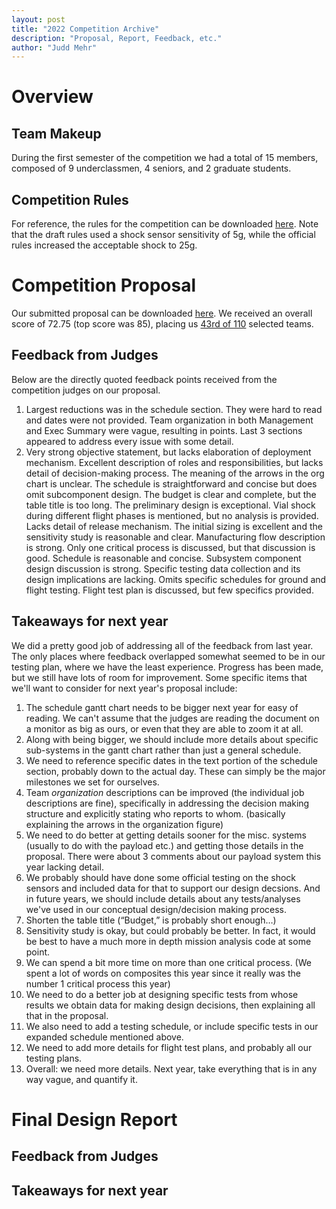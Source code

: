 ```yaml
---
layout: post
title: "2022 Competition Archive"
description: "Proposal, Report, Feedback, etc."
author: "Judd Mehr"
---
```


# Overview


## Team Makeup

During the first semester of the competition we had a total of 15 members, composed of 9 underclassmen, 4 seniors, and 2 graduate students.

## Competition Rules

For reference, the rules for the competition can be downloaded <a href="{{ site.baseurl }}/assets/dbf-rules-2022.pdf" download>here</a>.  Note that the draft rules used a shock sensor sensitivity of 5g, while the official rules increased the acceptable shock to 25g.

# Competition Proposal

Our submitted proposal can be downloaded <a href="{{ site.baseurl }}/assets/2022DBF_Brigham_Young_University_Provo_PROPOSAL.pdf" download>here</a>.  We received an overall score of 72.75 (top score was 85), placing us <a href="{{ site.baseurl }}/assets/2022_DBF_Proposal_Scores.pdf" download>43rd of 110</a> selected teams.

## Feedback from Judges

Below are the directly quoted feedback points received from the competition judges on our proposal.

1. Largest reductions was in the schedule section. They were hard to read and dates were not provided. Team organization in both Management and Exec Summary were vague, resulting in points. Last 3 sections appeared to address every issue with some detail.
1. Very strong objective statement, but lacks elaboration of deployment mechanism. Excellent description of roles and responsibilities, but lacks detail of decision-making process. The meaning of the arrows in the org chart is unclear. The schedule is straightforward and concise but does omit subcomponent design. The budget is clear and complete, but the table title is too long. The preliminary design is exceptional. Vial shock during different flight phases is mentioned, but no analysis is provided. Lacks detail of release mechanism. The initial sizing is excellent and the sensitivity study is reasonable and clear. Manufacturing flow description is strong. Only one critical process is discussed, but that discussion is good. Schedule is reasonable and concise. Subsystem component design discussion is strong. Specific testing data collection and its design implications are lacking. Omits specific schedules for ground and flight testing. Flight test plan is discussed, but few specifics provided.

## Takeaways for next year

We did a pretty good job of addressing all of the feedback from last year.  The only places where feedback overlapped somewhat seemed to be in our testing plan, where we have the least experience.  Progress has been made, but we still have lots of room for improvement.  Some specific items that we'll want to consider for next year's proposal include:

1. The schedule gantt chart needs to be bigger next year for easy of reading. We can't assume that the judges are reading the document on a monitor as big as ours, or even that they are able to zoom it at all.
1. Along with being bigger, we should include more details about specific sub-systems in the gantt chart rather than just a general schedule.
1. We need to reference specific dates in the text portion of the schedule section, probably down to the actual day. These can simply be the major milestones we set for ourselves.
1. Team *organization* descriptions can be improved (the individual job descriptions are fine), specifically in addressing the decision making structure and explicitly stating who reports to whom. (basically explaining the arrows in the organization figure)
1. We need to do better at getting details sooner for the misc. systems (usually to do with the payload etc.) and getting those details in the proposal.  There were about 3 comments about our payload system this year lacking detail.
1. We probably should have done some official testing on the shock sensors and included data for that to support our design decsions. And in future years, we should include details about any tests/analyses we've used in our conceptual design/decision making process.
1. Shorten the table title (“Budget,” is probably short enough…)
1. Sensitivity study is okay, but could probably be better.  In fact, it would be best to have a much more in depth mission analysis code at some point.
1. We can spend a bit more time on more than one critical process. (We spent a lot of words on composites this year since it really was the number 1 critical process this year)
1. We need to do a better job at designing specific tests from whose results we obtain data for making design decisions, then explaining all that in the proposal.
1. We also need to add a testing schedule, or include specific tests in our expanded schedule mentioned above.
1. We need to add more details for flight test plans, and probably all our testing plans.
1. Overall: we need more details. Next year, take everything that is in any way vague, and quantify it.

# Final Design Report

## Feedback from Judges

## Takeaways for next year